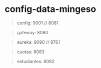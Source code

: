 # config-data-mingeso

> config: 9001 // 8081

> gateway: 8080

> eureka: 9090 // 8761

> cuotas: 8083 

> estudiantes: 8082
